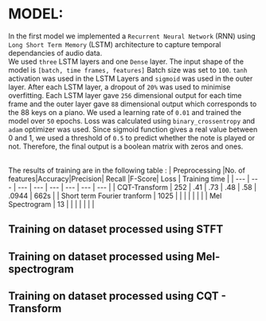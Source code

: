 # MODEL:

In the first model we implemented a `Recurrent Neural Network` (RNN) using `Long Short Term Memory` (LSTM) architecture to capture temporal dependancies of audio data.<br/>
We used `three` LSTM layers and one `Dense` layer. The input shape of the model is `[batch, time frames, features]` Batch size was set to `100`. `tanh` activation was used in the LSTM Layers and `sigmoid` was used in the outer layer. After each LSTM layer, a dropout of `20%` was used to minimise overfitting. Each LSTM layer gave `256` dimensional output for each time frame and the outer layer gave `88` dimensional output which corresponds to the 88 keys on a piano. We used a learning rate of `0.01` and trained the model over `50` epochs. Loss was calculated using `binary_crossentropy` and `adam` optimizer was used. Since sigmoid function gives a real value between 0 and 1, we used a threshold of `0.5` to predict whether the note is played or not. Therefore, the final output is a boolean matrix with zeros and ones.
<br/>
<br/>

The results of training are in the following table : 
|        Preprocessing        |No. of features|Accuracy|Precision|  Recall  |F-Score|  Loss  | Training time |
|  ---                        |     ---       |  ---   | ---     |   ---    |   --- |  ---   |      ---      |
| CQT-Transform               |      252      |   .41  |   .73   |    .48   |  .58  |  .0944 |      662s     |
| Short term Fourier tranform |      1025     |        |         |          |       |        |               |
| Mel Spectrogram             |      13       |        |         |          |       |        |               |

## Training on dataset processed using STFT



## Training on dataset processed using Mel-spectrogram



## Training on dataset processed using CQT - Transform



